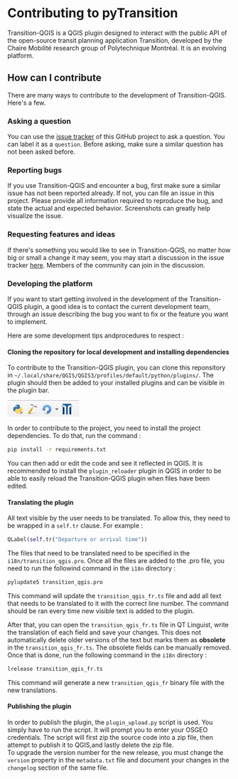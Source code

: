 # Contributing to pyTransition

Transition-QGIS is a QGIS plugin designed to interact with the public API of the open-source transit planning application Transition, developed by the Chaire Mobilité research group of Polytechnique Montréal. It is an evolving platform.

## How can I contribute

There are many ways to contribute to the development of Transition-QGIS. Here's a few.

### Asking a question

You can use the [issue tracker](https://github.com/chairemobilite/transition_qgis/issues) of this GitHub project to ask a question. You can label it as a `question`. Before asking, make sure a similar question has not been asked before.

### Reporting bugs

If you use Transition-QGIS and encounter a bug, first make sure a similar issue has not been reported already. If not, you can file an issue in this project. Please provide all information required to reproduce the bug, and state the actual and expected behavior. Screenshots can greatly help visualize the issue.

### Requesting features and ideas

If there's something you would like to see in Transition-QGIS, no matter how big or small a change it may seem, you may start a discussion in the issue tracker [here](https://github.com/chairemobilite/transition_qgis/issues). Members of the community can join in the discussion.

### Developing the platform

If you want to start getting involved in the development of the Transition-QGIS plugin, a good idea is to contact the current development team, through an issue describing the bug you want to fix or the feature you want to implement.

Here are some development tips andprocedures to respect :

#### Cloning the repository for local development and installing dependencies
To contribute to the Transition-QGIS plugin, you can clone this reponsitory in `~/.local/share/QGIS/QGIS3/profiles/default/python/plugins/`. The plugin should then be added to your installed plugins and can be visible in the plugin bar.

![alt text](docs/screenshots/plugin_icons.png)

In order to contribute to the project, you need to install the project dependencies. To do that, run the command :
```bash
pip install -r requirements.txt
``` 
You can then add or edit the code and see it reflected in QGIS. It is recommended to install the `plugin_reloader` plugin in QGIS in order to be able to easily reload the Transition-QGIS plugin when files have been edited.

#### Translating the plugin
All text visible by the user needs to be translated. To allow this, they need to be wrapped in a `self.tr` clause. For example :
```python
QLabel(self.tr("Departure or arrival time"))
```
The files that need to be translated need to be specified in the `i18n/transition_qgis.pro`. Once all the files are added to the .pro file, you need to run the followind command in the `i18n` directory :
```bash
pylupdate5 transition_qgis.pro
```
This command will update the `transition_qgis_fr.ts` file and add all text that needs to be translated to it with the correct line number. The command should be ran every time new visible text is added to the plugin.

After that, you can open the `transition_qgis_fr.ts` file in QT Linguist, write the translation of each field and save your changes.  This does not automatically delete older versions of the text but marks them as **obsolete** in the `transition_qgis_fr.ts`. The obsolete fields can be manually removed. 
Once that is done, run the following command in the `i18n` directory :
```bash
lrelease transition_qgis_fr.ts
```
This command will generate a new `transition_qgis_fr` binary file with the new translations.

#### Publishing the plugin
In order to publish the plugin, the `plugin_upload.py` script is used. You simply have to run the script. It will prompt you to enter your OSGEO credentials. The script will first zip the source code into a zip file, then attempt to publish it to QGIS,and lastly delete the zip file.\
To upgrade the version number for the new release, you must change the `version` property in the `metadata.txt` file and document your changes in the `changelog` section of the same file.
